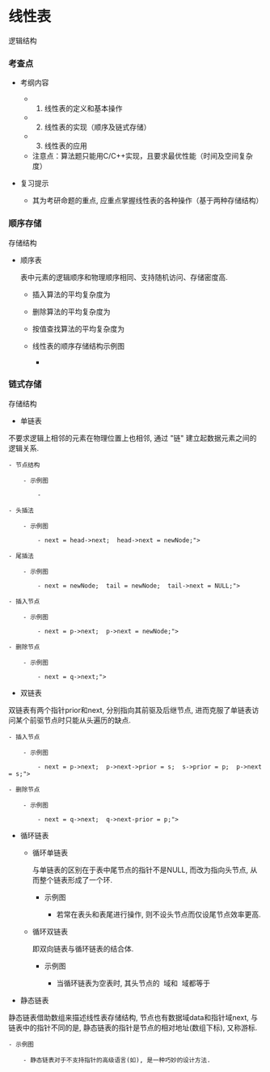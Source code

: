 # 线性表

逻辑结构

### 考查点

- 考纲内容

	- 1. 线性表的定义和基本操作
	- 2. 线性表的实现（顺序及链式存储）
	- 3. 线性表的应用
	- 注意点：算法题只能用C/C++实现，且要求最优性能（时间及空间复杂度）

-  复习提示

	- 其为考研命题的重点, 应重点掌握线性表的各种操作（基于两种存储结构）

### 顺序存储

存储结构

- 顺序表

  表中元素的逻辑顺序和物理顺序相同、支持随机访问、存储密度高.

	- 插入算法的平均复杂度为﻿
	- 删除算法的平均复杂度为﻿
	- 按值查找算法的平均复杂度为﻿
	- 线性表的顺序存储结构示例图

		- 

### 链式存储

存储结构

-  单链表

  不要求逻辑上相邻的元素在物理位置上也相邻, 通过 "链" 建立起数据元素之间的逻辑关系.

	- 节点结构

		- 示例图

			- 

	- 头插法

		- 示例图

			- next = head->next;  head->next = newNode;">﻿

	- 尾插法

		- 示例图

			- next = newNode;  tail = newNode;  tail->next = NULL;">﻿

	- 插入节点

		- 示例图

			- next = p->next;  p->next = newNode;">﻿

	- 删除节点

		- 示例图

			- next = q->next;">﻿

-  双链表

  双链表有两个指针prior和next, 分别指向其前驱及后继节点, 进而克服了单链表访问某个前驱节点时只能从头遍历的缺点.

	- 插入节点

		- 示例图

			- next = p->next;  p->next->prior = s;  s->prior = p;  p->next = s;">﻿

	- 删除节点

		- 示例图

			- next = q->next;  q->next-prior = p;">﻿

-  循环链表

	- 循环单链表

	  与单链表的区别在于表中尾节点的指针不是NULL, 而改为指向头节点, 从而整个链表形成了一个环.

		- 示例图

			-  若常在表头和表尾进行操作, 则不设头节点﻿而仅设尾节﻿点效率更高.

	- 循环双链表

	  即双向链表与循环链表的结合体.

		- 示例图

			- 当循环链表为空表时, 其头节点的 ﻿ 域和 ﻿ 域都等于﻿

-  静态链表

  静态链表借助数组来描述线性表存储结构, 节点也有数据域data和指针域next, 与链表中的指针不同的是, 静态链表的指针是节点的相对地址(数组下标), 又称游标.

	- 示例图

		- 静态链表对于不支持指针的高级语言(如﻿), 是一种巧妙的设计方法.
